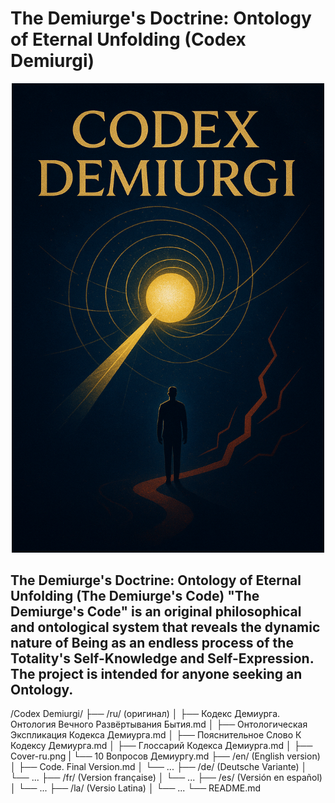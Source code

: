 # The Demiurge's Doctrine: Ontology of Eternal Unfolding (Codex Demiurgi)
<p align="center">
<a href="asset/Cover-lat.png" target="_blank">
  <img src="asset/Cover-lat.png" alt="Cover-lat" width="500">
</a>
</p>

## **The Demiurge's Doctrine**: Ontology of Eternal Unfolding (The Demiurge's Code)  "The Demiurge's Code" is an original philosophical and ontological system that reveals the dynamic nature of Being as an endless process of the Totality's Self-Knowledge and Self-Expression. The project is intended for anyone seeking an Ontology.

/Codex Demiurgi/
├── /ru/ (оригинал)
│   ├── Кодекс Демиурга. Онтология Вечного Развёртывания Бытия.md
│   ├── Онтологическая Экспликация Кодекса Демиурга.md
│   ├── Пояснительное Слово К Кодексу Демиурга.md
│   ├── Глоссарий Кодекса Демиурга.md
│   ├── Cover-ru.png
|   └── 10 Вопросов Демиургу.md
├── /en/ (English version)
│   ├── Code. Final Version.md
│   └── ...
├── /de/ (Deutsche Variante)
│   └── ...
├── /fr/ (Version française)
│   └── ...
├── /es/ (Versión en español)
│   └── ...
├── /la/ (Versio Latina)
│   └── ...
└── README.md 



